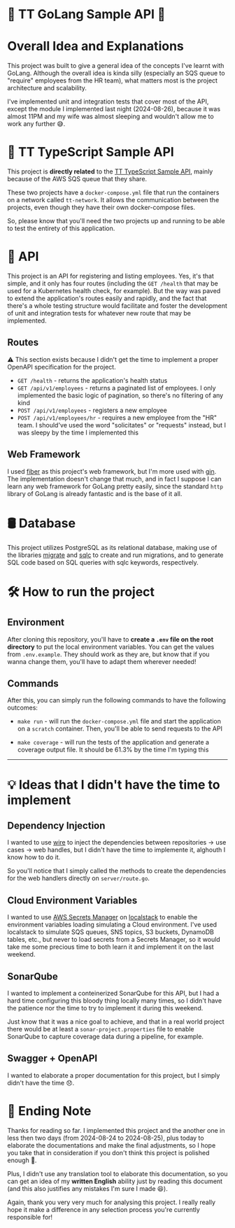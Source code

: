 # 🧢 TT GoLang Sample API 🧢

# Overall Idea and Explanations

This project was built to give a general idea of the concepts I've learnt with GoLang. Although the overall idea is kinda silly (especially an SQS queue to "require" employees from the HR team), what matters most is the project architecture and scalability.

I've implemented unit and integration tests that cover most of the API, except the module I implemented last night (2024-08-26), because it was almost 11PM and my wife was almost sleeping and wouldn't allow me to work any further 😅.

# 🧢 TT TypeScript Sample API

This project is **directly related** to the [TT TypeScript Sample API](https://github.com/Andrew-2609/tt-ts-sample-api), mainly because of the AWS SQS queue that they share.

These two projects have a `docker-compose.yml` file that run the containers on a network called `tt-network`. It allows the communication between the projects, even though they have their own docker-compose files.

So, please know that you'll need the two projects up and running to be able to test the entirety of this application.

# 🥷 API

This project is an API for registering and listing employees. Yes, it's that simple, and it only has four routes (including the `GET /health` that may be used for a Kubernetes health check, for example). But the way was paved to extend the application's routes easily and rapidly, and the fact that there's a whole testing structure would facilitate and foster the development of unit and integration tests for whatever new route that may be implemented.

## Routes

⚠️ This section exists because I didn't get the time to implement a proper OpenAPI specification for the project.

* `GET /health` - returns the application's health status
* `GET /api/v1/employees` - returns a paginated list of employees. I only implemented the basic logic of pagination, so there's no filtering of any kind
* `POST /api/v1/employees` - registers a new employee
* `POST /api/v1/employees/hr` - requires a new employee from the "HR" team. I should've used the word "solicitates" or "requests" instead, but I was sleepy by the time I implemented this

## Web Framework

I used [fiber](https://github.com/gofiber/fiber) as this project's web framework, but I'm more used with [gin](https://github.com/gin-gonic/gin). The implementation doesn't change that much, and in fact I suppose I can learn any web framework for GoLang pretty easily, since the standard `http` library of GoLang is already fantastic and is the base of it all.

# 🛢️ Database

This project utilizes PostgreSQL as its relational database, making use of the libraries [migrate](https://github.com/golang-migrate/migrate) and [sqlc](https://sqlc.dev/) to create and run migrations, and to generate SQL code based on SQL queries with sqlc keywords, respectively.

# 🛠️ How to run the project

## Environment

After cloning this repository, you'll have to **create a `.env` file on the root directory** to put the local environment variables. You can get the values from `.env.example`. They should work as they are, but know that if you wanna change them, you'll have to adapt them wherever needed!

## Commands

After this, you can simply run the following commands to have the following outcomes:

* `make run` - will run the `docker-compose.yml` file and start the application on a `scratch` container. Then, you'll be able to send requests to the API

* `make coverage` - will run the tests of the application and generate a coverage output file. It should be 61.3% by the time I'm typing this

---

# 💡 Ideas that I didn't have the time to implement

## Dependency Injection

I wanted to use [wire](https://github.com/google/wire) to inject the dependencies between repositories -> use cases -> web handles, but I didn't have the time to implemente it, alghouth I know how to do it.

So you'll notice that I simply called the methods to create the dependencies for the web handlers directly on `server/route.go`.

## Cloud Environment Variables

I wanted to use [AWS Secrets Manager](https://aws.amazon.com/pt/secrets-manager) on [localstack](https://github.com/localstack/localstack) to enable the environment variables loading simulating a Cloud environment. I've used localstack to simulate SQS queues, SNS topics, S3 buckets, DynamoDB tables, etc., but never to load secrets from a Secrets Manager, so it would take me some precious time to both learn it and implement it on the last weekend.

## SonarQube

I wanted to implement a conteinerized SonarQube for this API, but I had a hard time configuring this bloody thing locally many times, so I didn't have the patience nor the time to try to implement it during this weekend.

Just know that it was a nice goal to achieve, and that in a real world project there would be at least a `sonar-project.properties` file to enable SonarQube to capture coverage data during a pipeline, for example.

## Swagger + OpenAPI

I wanted to elaborate a proper documentation for this project, but I simply didn't have the time 😞.

# 📝 Ending Note

Thanks for reading so far. I implemented this project and the another one in less then two days (from 2024-08-24 to 2024-08-25), plus today to elaborate the documentations and make the final adjustments, so I hope you take that in consideration if you don't think this project is polished enough 🙏.

Plus, I didn't use any translation tool to elaborate this documentation, so you can get an idea of my **written English** ability just by reading this document (and this also justifies any mistakes I'm sure I made 😆).

Again, thank you very very much for analysing this project. I really really hope it make a difference in any selection process you're currently responsible for!